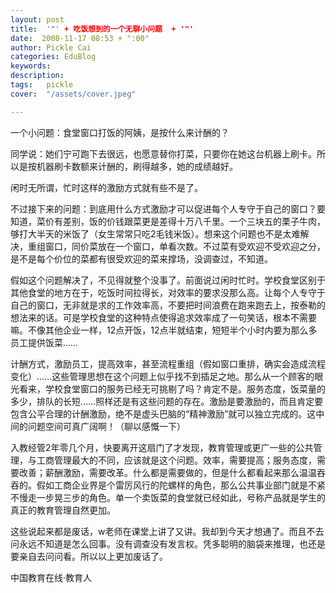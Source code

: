 ```yaml
---
layout: post  
title:  '"' + 吃饭想到的一个无聊小问题  + '"'
date:  2008-11-17 08:53 + ":00" 
author: Pickle Cai  
categories: EduBlog  
keywords: 
description:   
tags:	pickle   
cover:  "/assets/cover.jpeg"  

---  
```

    
一个小问题：食堂窗口打饭的阿姨，是按什么来计酬的？



同学说：她们宁可跑下去很远，也愿意替你打菜，只要你在她这台机器上刷卡。所以是按机器刷卡数额来计酬的，刷得越多，她的成绩越好。



闲时无所谓，忙时这样的激励方式就有些不是了。



不过接下来的问题：到底用什么方式激励才可以促进每个人专守于自己的窗口？要知道，菜价有差别，饭的价钱跟菜更是差得十万八千里。一个三块五的栗子牛肉，够打大半天的米饭了（女生常常只吃2毛钱米饭）。想来这个问题也不是太难解决，重组窗口，同价菜放在一个窗口，单看次数。不过菜有受欢迎不受欢迎之分，是不是每个价位的菜都有很受欢迎的菜来撑场，没调查过，不知道。



假如这个问题解决了，不见得就整个没事了。前面说过闲时忙时。学校食堂区别于其他食堂的地方在于，吃饭时间拉得长，对效率的要求没那么高。让每个人专守于自己的窗口，无非就是求的工作效率高，不要把时间浪费在跑来跑去上，按泰勒的想法来的话。可是学校食堂的这种特点使得追求效率成了一句笑话，根本不需要嘛。不像其他企业一样，12点开饭，12点半就结束，短短半个小时内要为那么多员工提供饭菜……



计酬方式，激励员工，提高效率，甚至流程重组（假如窗口重排，确实会造成流程变化）……这些管理思想在这个问题上似乎找不到插足之地。那么从一个顾客的眼光看来，学校食堂窗口的服务已经无可挑剔了吗？肯定不是。服务态度，饭菜量的多少，排队的长短……照样还是有这些问题的存在。激励是要激励的，而且肯定要包含公平合理的计酬激励，绝不是虚头巴脑的“精神激励”就可以独立完成的。这中间的问题空间可真广阔啊！（聊以感慨一下）



入教经管2年零几个月，快要离开这扇门了才发现，教育管理或更广一些的公共管理，与工商管理最大的不同，应该就是这个问题。效率，需要提高；服务态度，需要改善；薪酬激励，需要改革。什么都是需要做的，但是什么都看起来那么温温吞吞的。假如工商企业界是个雷厉风行的陀螺样的角色，那么公共事业部门就是不紧不慢走一步晃三步的角色。单一个卖饭菜的食堂就已经如此，号称产品就是学生的真正的教育管理自然更加。



这些说起来都是废话，w老师在课堂上讲了又讲。我却到今天才想通了。而且不去问永远不知道是怎么回事。没有调查没有发言权。凭多聪明的脑袋来推理，也还是要亲自去问问看。所以以上更加废话了。



		    
 中国教育在线·教育人

